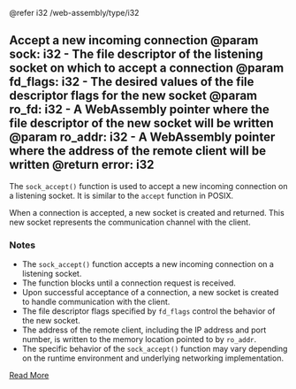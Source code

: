 @refer i32 /web-assembly/type/i32

Accept a new incoming connection
@param sock: i32 - The file descriptor of the listening socket on which to accept a connection
@param fd_flags: i32 - The desired values of the file descriptor flags for the new socket
@param ro_fd: i32 - A WebAssembly pointer where the file descriptor of the new socket will be written
@param ro_addr: i32 - A WebAssembly pointer where the address of the remote client will be written
@return error: i32
---

The `sock_accept()` function is used to accept a new incoming connection on a listening socket. It is similar to the `accept` function in POSIX.

When a connection is accepted, a new socket is created and returned. This new socket represents the communication channel with the client.

### Notes

- The `sock_accept()` function accepts a new incoming connection on a listening socket.
- The function blocks until a connection request is received.
- Upon successful acceptance of a connection, a new socket is created to handle communication with the client.
- The file descriptor flags specified by `fd_flags` control the behavior of the new socket.
- The address of the remote client, including the IP address and port number, is written to the memory location pointed to by `ro_addr`.
- The specific behavior of the `sock_accept()` function may vary depending on the runtime environment and underlying networking implementation.

[Read More](https://wasix.org/docs/api-reference/wasi/sock_accept)
